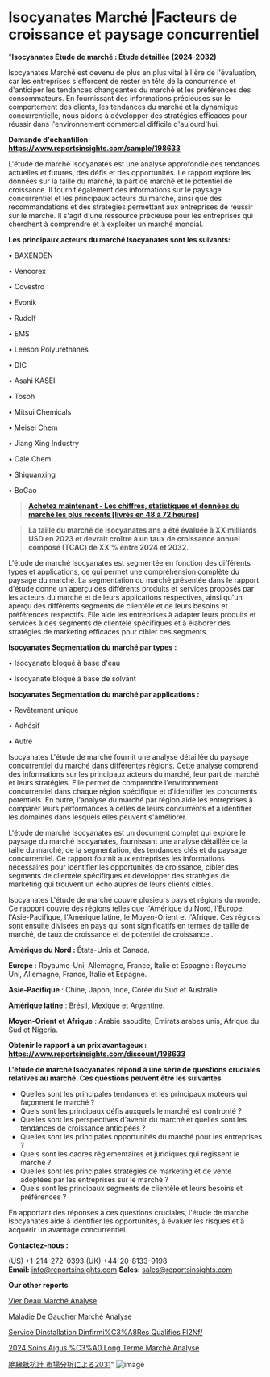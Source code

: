 # Isocyanates Marché |Facteurs de croissance et paysage concurrentiel

"<strong>Isocyanates Étude de marché : Étude détaillée (2024-2032)</strong>

Isocyanates Marché est devenu de plus en plus vital à l'ère de l'évaluation, car les entreprises s'efforcent de rester en tête de la concurrence et d'anticiper les tendances changeantes du marché et les préférences des consommateurs. En fournissant des informations précieuses sur le comportement des clients, les tendances du marché et la dynamique concurrentielle, nous aidons à développer des stratégies efficaces pour réussir dans l'environnement commercial difficile d'aujourd'hui.

<strong>Demande d'échantillon: <a href=https://www.reportsinsights.com/sample/198633>https://www.reportsinsights.com/sample/198633</a></strong>

L'étude de marché Isocyanates est une analyse approfondie des tendances actuelles et futures, des défis et des opportunités. Le rapport explore les données sur la taille du marché, la part de marché et le potentiel de croissance. Il fournit également des informations sur le paysage concurrentiel et les principaux acteurs du marché, ainsi que des recommandations et des stratégies permettant aux entreprises de réussir sur le marché. Il s'agit d'une ressource précieuse pour les entreprises qui cherchent à comprendre et à exploiter un marché mondial.

<strong>Les principaux acteurs du marché Isocyanates sont les suivants:</strong>

• BAXENDEN

• Vencorex

• Covestro

• Evonik

• Rudolf

• EMS

• Leeson Polyurethanes

• DIC

• Asahi KASEI

• Tosoh

• Mitsui Chemicals

• Meisei Chem

• Jiang Xing Industry

• Cale Chem

• Shiquanxing

• BoGao
<blockquote><a href=https://www.reportsinsights.com/buynow/198633><span style=text-decoration: underline;><strong>Achetez maintenant - Les chiffres, statistiques et données du marché les plus récents [livrés en 48 à 72 heures]</strong></span></a></blockquote>
<blockquote><span style=text-decoration: underline;><strong>La taille du marché de Isocyanates ans a été évaluée à XX milliards USD en 2023 et devrait croître à un taux de croissance annuel composé (TCAC) de XX % entre 2024 et 2032.</strong></span></blockquote>
L'étude de marché Isocyanates est segmentée en fonction des différents types et applications, ce qui permet une compréhension complète du paysage du marché. La segmentation du marché présentée dans le rapport d'étude donne un aperçu des différents produits et services proposés par les acteurs du marché et de leurs applications respectives, ainsi qu'un aperçu des différents segments de clientèle et de leurs besoins et préférences respectifs. Elle aide les entreprises à adapter leurs produits et services à des segments de clientèle spécifiques et à élaborer des stratégies de marketing efficaces pour cibler ces segments.

<strong>Isocyanates Segmentation du marché par types :</strong>

• Isocyanate bloqué à base d'eau

• Isocyanate bloqué à base de solvant

<strong>Isocyanates Segmentation du marché par applications :</strong>

• Revêtement unique

• Adhésif

• Autre

Isocyanates L'étude de marché fournit une analyse détaillée du paysage concurrentiel du marché dans différentes régions. Cette analyse comprend des informations sur les principaux acteurs du marché, leur part de marché et leurs stratégies. Elle permet de comprendre l'environnement concurrentiel dans chaque région spécifique et d'identifier les concurrents potentiels. En outre, l'analyse du marché par région aide les entreprises à comparer leurs performances à celles de leurs concurrents et à identifier les domaines dans lesquels elles peuvent s'améliorer.

L'étude de marché Isocyanates est un document complet qui explore le paysage du marché Isocyanates, fournissant une analyse détaillée de la taille du marché, de la segmentation, des tendances clés et du paysage concurrentiel. Ce rapport fournit aux entreprises les informations nécessaires pour identifier les opportunités de croissance, cibler des segments de clientèle spécifiques et développer des stratégies de marketing qui trouvent un écho auprès de leurs clients cibles.

Isocyanates L'étude de marché couvre plusieurs pays et régions du monde. Ce rapport couvre des régions telles que l'Amérique du Nord, l'Europe, l'Asie-Pacifique, l'Amérique latine, le Moyen-Orient et l'Afrique. Ces régions sont ensuite divisées en pays qui sont significatifs en termes de taille de marché, de taux de croissance et de potentiel de croissance..

<strong>Amérique du Nord :</strong> États-Unis et Canada.

<strong>Europe</strong> : Royaume-Uni, Allemagne, France, Italie et Espagne : Royaume-Uni, Allemagne, France, Italie et Espagne.

<strong>Asie-Pacifique</strong> : Chine, Japon, Inde, Corée du Sud et Australie.

<strong>Amérique latine</strong> : Brésil, Mexique et Argentine.

<strong>Moyen-Orient et Afrique</strong> : Arabie saoudite, Émirats arabes unis, Afrique du Sud et Nigeria.

<strong>Obtenir le rapport à un prix avantageux : <a href=https://www.reportsinsights.com/discount/198633>https://www.reportsinsights.com/discount/198633</a></strong>

<strong>L'étude de marché Isocyanates répond à une série de questions cruciales relatives au marché. Ces questions peuvent être les suivantes</strong>
<ul>
  <li>Quelles sont les principales tendances et les principaux moteurs qui façonnent le marché ?</li>
  <li>Quels sont les principaux défis auxquels le marché est confronté ?</li>
  <li>Quelles sont les perspectives d'avenir du marché et quelles sont les tendances de croissance anticipées ?</li>
  <li>Quelles sont les principales opportunités du marché pour les entreprises ?</li>
  <li>Quels sont les cadres réglementaires et juridiques qui régissent le marché ?</li>
  <li>Quelles sont les principales stratégies de marketing et de vente adoptées par les entreprises sur le marché ?</li>
  <li>Quels sont les principaux segments de clientèle et leurs besoins et préférences ?</li>
</ul>
En apportant des réponses à ces questions cruciales, l'étude de marché Isocyanates aide à identifier les opportunités, à évaluer les risques et à acquérir un avantage concurrentiel.

<strong>Contactez-nous :</strong>

(US) +1-214-272-0393
(UK) +44-20-8133-9198
<strong>Email:</strong> <a>info@reportsinsights.com</a>
<strong>Sales:</strong> <a>sales@reportsinsights.com</a>

<strong>Our other reports</strong>

<a href=https://www.linkedin.com/pulse/%C3%A9vier-deau-march%C3%A9informations-couvertes-en-wtehf/>Vier Deau Marché Analyse</a>

<a href=https://www.linkedin.com/pulse/maladie-de-gaucher-march%C3%A9-informations-bas%C3%A9es-r5lhc/>Maladie De Gaucher Marché Analyse</a>

<a href=https://www.linkedin.com/pulse/service-dinstallation-dinfirmi%C3%A8res-qualifi%C3%A9es-fl2nf/>Service Dinstallation Dinfirmi%C3%A8Res Qualifies Fl2Nf/</a>

<a href=https://www.linkedin.com/pulse/2024-soins-aigus-%C3%A0-long-terme-march%C3%A9-rapport-ykopc/>2024 Soins Aigus %C3%A0 Long Terme Marché Analyse</a>

<a href=https://www.linkedin.com/pulse/絶縁抵抗計-市場成長と技術2028-reports-insights-expert/>絶縁抵抗計 市場分析による2031</a>"
![image](https://github.com/daminid12/RImarketexcellence/assets/158430485/75db858b-8fcd-4529-9768-5d3d231661b7)

